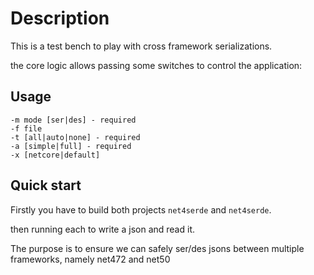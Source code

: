 # Description

This is a test bench to play with cross framework serializations.

the core logic allows passing some switches to control the application:

## Usage
    -m mode [ser|des] - required  
    -f file  
    -t [all|auto|none] - required  
    -a [simple|full] - required  
    -x [netcore|default]

## Quick start

Firstly you have to build both projects `net4serde` and `net4serde`.

then running each to write a json and read it.

The purpose is to ensure we can safely ser/des jsons between multiple frameworks, namely net472 and net50